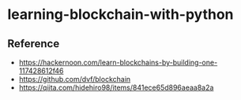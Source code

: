 # learning-blockchain-with-python
## Reference
+ https://hackernoon.com/learn-blockchains-by-building-one-117428612f46
+ https://github.com/dvf/blockchain
+ https://qiita.com/hidehiro98/items/841ece65d896aeaa8a2a
